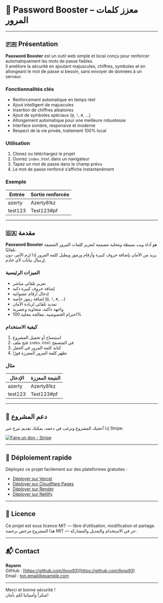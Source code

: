 # 🔐 Password Booster – معزز كلمات المرور

---

## 🇫🇷 Présentation

**Password Booster** est un outil web simple et local conçu pour renforcer automatiquement les mots de passe faibles.  
Il améliore la sécurité en ajoutant majuscules, chiffres, symboles et en allongeant le mot de passe si besoin, sans envoyer de données à un serveur.

### Fonctionnalités clés

- Renforcement automatique en temps réel  
- Ajout intelligent de majuscules  
- Insertion de chiffres aléatoires  
- Ajout de symboles spéciaux (`@`, `!`, `#`, ...)  
- Allongement automatique pour une meilleure robustesse  
- Interface sombre, responsive et moderne  
- Respect de la vie privée, traitement 100% local  

### Utilisation

1. Clonez ou téléchargez le projet  
2. Ouvrez `index.html` dans un navigateur  
3. Tapez un mot de passe dans le champ prévu  
4. Le mot de passe renforcé s’affiche instantanément  

### Exemple

| Entrée | Sortie renforcée |
|--------|------------------|
| azerty | Azerty8!kz       |
| test123| Test123#pf       |

---

## 🇸🇦 مقدمة

**Password Booster** هو أداة ويب بسيطة ومحلية مصممة لتعزيز كلمات المرور الضعيفة تلقائيًا.  
يزيد من الأمان بإضافة حروف كبيرة وأرقام ورموز ويطيل كلمة المرور إذا لزم الأمر، دون إرسال بيانات لأي خادم.

### الميزات الرئيسية

- تعزيز تلقائي مباشر  
- إضافة حروف كبيرة ذكية  
- إدخال أرقام عشوائية  
- إضافة رموز خاصة (`@`, `!`, `#`, ...)  
- تمديد تلقائي لزيادة الأمان  
- واجهة داكنة، متجاوبة وعصرية  
- احترام الخصوصية، معالجة محلية 100%  

### كيفية الاستخدام

1. استنساخ أو تحميل المشروع  
2. فتح ملف `index.html` في المتصفح  
3. كتابة كلمة المرور في الحقل  
4. تظهر كلمة المرور المعززة فورًا  

### مثال

| الإدخال | النتيجة المعززة |
|---------|------------------|
| azerty  | Azerty8!kz       |
| test123 | Test123#pf       |

---

## 💸 دعم المشروع

إذا أعجبك المشروع وترغب في دعمه، يمكنك تقديم تبرع عبر Stripe:

[![Faire un don - Stripe](https://img.shields.io/badge/Faire%20un%20don-Stripe-5e5ee5?style=for-the-badge&logo=stripe&logoColor=white)](https://pay.jmx94.fr)

---

## 🚀 Déploiement rapide

Déployez ce projet facilement sur des plateformes gratuites :

- [Déployer sur Vercel](https://vercel.com/new/git/external?repository-url=https://github.com/votre-utilisateur/password-booster)  
- [Déployer sur Cloudflare Pages](https://dash.cloudflare.com/?to=/:account/pages)  
- [Déployer sur Render](https://render.com/deploy)  
- [Déployer sur Netlify](https://app.netlify.com/start/deploy?repository=https://github.com/votre-utilisateur/password-booster)  

---

## 📜 Licence

Ce projet est sous licence MIT — libre d’utilisation, modification et partage.  
هذا المشروع مرخص برخصة MIT — حر في الاستخدام والتعديل والمشاركة.

---

## 📬 Contact

**Rayann**  
GitHub : [https://github.com/Ilyox93](https://github.com/Ilyox93)  
Email : ton.email@example.com

---

Merci et bonne sécurité !  
شكراً وأمنياتنا لكم بأمان!

